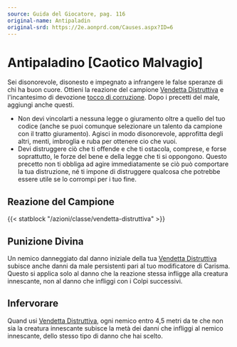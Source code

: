 ```yaml
---
source: Guida del Giocatore, pag. 116
original-name: Antipaladin
original-srd: https://2e.aonprd.com/Causes.aspx?ID=6
---
```


# Antipaladino \[Caotico Malvagio\]

Sei disonorevole, disonesto e impegnato a infrangere le false speranze di chi ha
buon cuore. Ottieni la reazione del campione
[Vendetta Distruttiva](/azioni/classe/vendetta-distruttiva) e l'incantesimo di
devozione [tocco di corruzione](/incantesimi/tocco-di-corruzione). Dopo i
precetti del male, aggiungi anche questi.

- Non devi vincolarti a nessuna legge o giuramento oltre a quello del tuo codice
  (anche se puoi comunque selezionare un talento da campione con il tratto
  giuramento). Agisci in modo disonorevole, approfitta degli altri, menti,
  imbroglia e ruba per ottenere cio che vuoi.
- Devi distruggere ciò che ti offende e che ti ostacola, comprese, e forse
  soprattutto, le forze del bene e della legge che ti si oppongono. Questo
  precetto non ti obbliga ad agire immediatamente se ciò può comportare la tua
  distruzione, né ti impone di distruggere qualcosa che potrebbe essere utile se
  lo corrompi per i tuo fine.

## Reazione del Campione

{{< statblock "/azioni/classe/vendetta-distruttiva" >}}

## Punizione Divina

Un nemico danneggiato dal danno iniziale della tua
[Vendetta Distruttiva](/azioni/classe/vendetta-distruttiva) subisce anche danni
da male persistenti pari al tuo modificatore di Carisma. Questo si applica solo
al danno che la reazione stessa infligge alla creatura innescante, non al danno
che infliggi con i Colpi successivi.

## Infervorare

Quand usi [Vendetta Distruttiva](/azioni/classe/vendetta-distruttiva), ogni
nemico entro 4,5 metri da te che non sia la creatura innescante subisce la metà
dei danni che infliggi al nemico innescante, dello stesso tipo di danno che hai
scelto.
